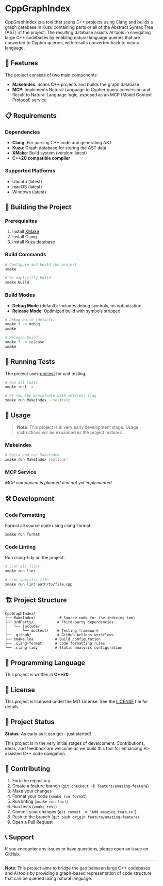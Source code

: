 # CppGraphIndex

CppGraphIndex is a tool that scans C++ projects using Clang and builds a graph database in Kuzu containing parts or all of the Abstract Syntax Tree (AST) of the project. The resulting database assists AI tools in navigating large C++ codebases by enabling natural language queries that are converted to Cypher queries, with results converted back to natural language.

## 🚀 Features

The project consists of two main components:

- **MakeIndex**: Scans C++ projects and builds the graph database
- **MCP**: Implements Natural Language to Cypher query conversion and Result to Natural Language logic, exposed as an MCP (Model Context Protocol) service

## 📋 Requirements

### Dependencies

- **Clang**: For parsing C++ code and generating AST
- **Kuzu**: Graph database for storing the AST data
- **XMake**: Build system (version: latest)
- **C++20 compatible compiler**

### Supported Platforms

- Ubuntu (latest)
- macOS (latest) 
- Windows (latest)

## 🔧 Building the Project

### Prerequisites

1. Install [XMake](https://xmake.io/#/getting_started?id=installation)
2. Install Clang
3. Install Kuzu database

### Build Commands

```bash
# Configure and build the project
xmake

# Or explicitly build
xmake build
```

### Build Modes

- **Debug Mode** (default): Includes debug symbols, no optimization
- **Release Mode**: Optimized build with symbols stripped

```bash
# Debug build (default)
xmake f -m debug
xmake

# Release build
xmake f -m release
xmake
```

## 🧪 Running Tests

The project uses [doctest](https://github.com/doctest/doctest) for unit testing.

```bash
# Run all tests
xmake test -v

# Or run the executable with selftest flag
xmake run MakeIndex --selftest
```

## 🎯 Usage

> **Note**: This project is in very early development stage. Usage instructions will be expanded as the project matures.

### MakeIndex

```bash
# Build and run MakeIndex
xmake run MakeIndex [options]
```

### MCP Service

*MCP component is planned and not yet implemented.*

## 🛠️ Development

### Code Formatting

Format all source code using clang-format:

```bash
xmake run format
```

### Code Linting

Run clang-tidy on the project:

```bash
# Lint all files
xmake run lint

# Lint specific file
xmake run lint path/to/file.cpp
```

## 🏗️ Project Structure

```
CppGraphIndex/
├── MakeIndex/           # Source code for the indexing tool
├── 3rdParty/           # Third-party dependencies
│   └── include/
│       └── doctest/    # Testing framework
├── .github/            # GitHub Actions workflows
├── xmake.lua          # Build configuration
├── .clang-format      # Code formatting rules
└── .clang-tidy        # Static analysis configuration
```

## 📝 Programming Language

This project is written in **C++20**.

## 📄 License

This project is licensed under the MIT License. See the [LICENSE](LICENSE) file for details.

## 🚧 Project Status

**Status**: As early as it can get - just started!

This project is in the very initial stages of development. Contributions, ideas, and feedback are welcome as we build this tool for enhancing AI-assisted C++ code navigation.

## 🤝 Contributing

1. Fork the repository
2. Create a feature branch (`git checkout -b feature/amazing-feature`)
3. Make your changes
4. Format your code (`xmake run format`)
5. Run linting (`xmake run lint`)
6. Run tests (`xmake test`)
7. Commit your changes (`git commit -m 'Add amazing feature'`)
8. Push to the branch (`git push origin feature/amazing-feature`)
9. Open a Pull Request

## 📞 Support

If you encounter any issues or have questions, please open an issue on GitHub.

---

**Note**: This project aims to bridge the gap between large C++ codebases and AI tools by providing a graph-based representation of code structure that can be queried using natural language. 